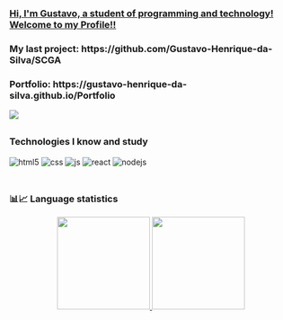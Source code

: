 <h3><u>Hi, I'm Gustavo, a student of programming and technology! 
<br>Welcome to my Profile!!</u></h3>
<h3> My last project: https://github.com/Gustavo-Henrique-da-Silva/SCGA </h3>
<h3> Portfolio: https://gustavo-henrique-da-silva.github.io/Portfolio </h3>
<div> 

  <a href = "mailto:gustavopereira8919@gmail.com"><img src="https://img.shields.io/badge/-Gmail-%23333?style=for-the-badge&logo=gmail&logoColor=white" target="_blank"></a>
  
  ##
  
### Technologies I know and study

<div style="display: inline_block">
  <img align="center" alt="html5" src="https://img.shields.io/badge/HTML5-E34F26?style=for-the-badge&logo=html5&logoColor=white" />
  <img align="center" alt="css" src="https://img.shields.io/badge/CSS3-1572B6?style=for-the-badge&logo=css3&logoColor=white" />
  <img align="center" alt="js" src="https://img.shields.io/badge/JavaScript-F7DF1E?style=for-the-badge&logo=javascript&logoColor=black" />
  <img align="center" alt="react" src="https://img.shields.io/badge/Java-20232A?style=for-the-badge&logo=java&logoColor=61DAFB" />
  <img align="center" alt="nodejs" src="https://img.shields.io/badge/PHP-43853D?style=for-the-badge&logo=php&logoColor=white" />
</div><br/>
  
  ##

### 📊📈 Language statistics
<div align="center" style="display:inline_block; margin-left: auto; margin-right: auto;">
  <a href="https://github.com/Gustavo-Henrique-da-Silva">
 <img height="165em" src="https://github-readme-stats.vercel.app/api?username=Gustavo-Henrique-da-Silva&show_icons=true&theme=react&include_all_commits=true&count_private=true"/>
  <img height="165em" src="https://github-readme-stats.vercel.app/api/top-langs/?username=Gustavo-Henrique-da-Silva&layout=compact&langs_count=7&theme=react"/>
</div>
  
